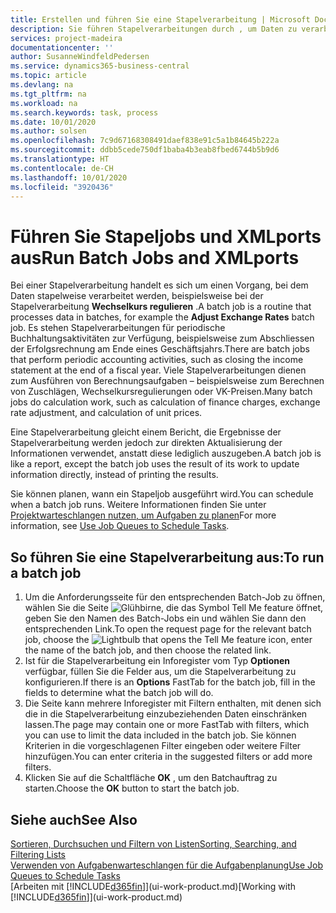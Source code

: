 ```yaml
---
title: Erstellen und führen Sie eine Stapelverarbeitung | Microsoft Docs
description: Sie führen Stapelverarbeitungen durch , um Daten zu verarbeiten und Informationen zu aktualisieren, um periodische Buchhaltungsaktivitäten oder Berechnungen durchzuführen.
services: project-madeira
documentationcenter: ''
author: SusanneWindfeldPedersen
ms.service: dynamics365-business-central
ms.topic: article
ms.devlang: na
ms.tgt_pltfrm: na
ms.workload: na
ms.search.keywords: task, process
ms.date: 10/01/2020
ms.author: solsen
ms.openlocfilehash: 7c9d67168308491daef838e91c5a1b84645b222a
ms.sourcegitcommit: ddbb5cede750df1baba4b3eab8fbed6744b5b9d6
ms.translationtype: HT
ms.contentlocale: de-CH
ms.lasthandoff: 10/01/2020
ms.locfileid: "3920436"
---
```

# <a name="run-batch-jobs-and-xmlports"></a><span data-ttu-id="d773e-103">Führen Sie Stapeljobs und XMLports aus</span><span class="sxs-lookup"><span data-stu-id="d773e-103">Run Batch Jobs and XMLports</span></span>
<span data-ttu-id="d773e-104">Bei einer Stapelverarbeitung handelt es sich um einen Vorgang, bei dem Daten stapelweise verarbeitet werden, beispielsweise bei der Stapelverarbeitung **Wechselkurs regulieren** .</span><span class="sxs-lookup"><span data-stu-id="d773e-104">A batch job is a routine that processes data in batches, for example the **Adjust Exchange Rates** batch job.</span></span> <span data-ttu-id="d773e-105">Es stehen Stapelverarbeitungen für periodische Buchhaltungsaktivitäten zur Verfügung, beispielsweise zum Abschliessen der Erfolgsrechnung am Ende eines Geschäftsjahrs.</span><span class="sxs-lookup"><span data-stu-id="d773e-105">There are batch jobs that perform periodic accounting activities, such as closing the income statement at the end of a fiscal year.</span></span> <span data-ttu-id="d773e-106">Viele Stapelverarbeitungen dienen zum Ausführen von Berechnungsaufgaben – beispielsweise zum Berechnen von Zuschlägen, Wechselkursregulierungen oder VK-Preisen.</span><span class="sxs-lookup"><span data-stu-id="d773e-106">Many batch jobs do calculation work, such as calculation of finance charges, exchange rate adjustment, and calculation of unit prices.</span></span>

<span data-ttu-id="d773e-107">Eine Stapelverarbeitung gleicht einem Bericht, die Ergebnisse der Stapelverarbeitung werden jedoch zur direkten Aktualisierung der Informationen verwendet, anstatt diese lediglich auszugeben.</span><span class="sxs-lookup"><span data-stu-id="d773e-107">A batch job is like a report, except the batch job uses the result of its work to update information directly, instead of printing the results.</span></span>

<span data-ttu-id="d773e-108">Sie können planen, wann ein Stapeljob ausgeführt wird.</span><span class="sxs-lookup"><span data-stu-id="d773e-108">You can schedule when a batch job runs.</span></span> <span data-ttu-id="d773e-109">Weitere Informationen finden Sie unter [Projektwarteschlangen nutzen, um Aufgaben zu planen](admin-job-queues-schedule-tasks.md)</span><span class="sxs-lookup"><span data-stu-id="d773e-109">For more information, see [Use Job Queues to Schedule Tasks](admin-job-queues-schedule-tasks.md).</span></span>

## <a name="to-run-a-batch-job"></a><span data-ttu-id="d773e-110">So führen Sie eine Stapelverarbeitung aus:</span><span class="sxs-lookup"><span data-stu-id="d773e-110">To run a batch job</span></span>
1. <span data-ttu-id="d773e-111">Um die Anforderungsseite für den entsprechenden Batch-Job zu öffnen, wählen Sie die Seite ![Glühbirne, die das Symbol Tell Me feature](media/ui-search/search_small.png "Tell Me-Funktion") öffnet, geben Sie den Namen des Batch-Jobs ein und wählen Sie dann den entsprechenden Link.</span><span class="sxs-lookup"><span data-stu-id="d773e-111">To open the request page for the relevant batch job, choose the ![Lightbulb that opens the Tell Me feature](media/ui-search/search_small.png "Tell me what you want to do") icon, enter the name of the batch job, and then choose the related link.</span></span>
2. <span data-ttu-id="d773e-112">Ist für die Stapelverarbeitung ein Inforegister vom Typ **Optionen** verfügbar, füllen Sie die Felder aus, um die Stapelverarbeitung zu konfigurieren.</span><span class="sxs-lookup"><span data-stu-id="d773e-112">If there is an **Options** FastTab for the batch job, fill in the fields to determine what the batch job will do.</span></span>
3. <span data-ttu-id="d773e-113">Die Seite kann mehrere Inforegister mit Filtern enthalten, mit denen sich die in die Stapelverarbeitung einzubeziehenden Daten einschränken lassen.</span><span class="sxs-lookup"><span data-stu-id="d773e-113">The page may contain one or more FastTab with filters, which you can use to limit the data included in the batch job.</span></span> <span data-ttu-id="d773e-114">Sie können Kriterien in die vorgeschlagenen Filter eingeben oder weitere Filter hinzufügen.</span><span class="sxs-lookup"><span data-stu-id="d773e-114">You can enter criteria in the suggested filters or add more filters.</span></span>
4. <span data-ttu-id="d773e-115">Klicken Sie auf die Schaltfläche **OK** , um den Batchauftrag zu starten.</span><span class="sxs-lookup"><span data-stu-id="d773e-115">Choose the **OK** button to start the batch job.</span></span>

## <a name="see-also"></a><span data-ttu-id="d773e-116">Siehe auch</span><span class="sxs-lookup"><span data-stu-id="d773e-116">See Also</span></span>
[<span data-ttu-id="d773e-117">Sortieren, Durchsuchen und Filtern von Listen</span><span class="sxs-lookup"><span data-stu-id="d773e-117">Sorting, Searching, and Filtering Lists</span></span>](ui-enter-criteria-filters.md)  
[<span data-ttu-id="d773e-118">Verwenden von Aufgabenwarteschlangen für die Aufgabenplanung</span><span class="sxs-lookup"><span data-stu-id="d773e-118">Use Job Queues to Schedule Tasks</span></span>](admin-job-queues-schedule-tasks.md)  
<span data-ttu-id="d773e-119">[Arbeiten mit [!INCLUDE[d365fin](includes/d365fin_md.md)]](ui-work-product.md)</span><span class="sxs-lookup"><span data-stu-id="d773e-119">[Working with [!INCLUDE[d365fin](includes/d365fin_md.md)]](ui-work-product.md)</span></span>

